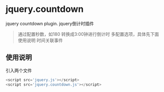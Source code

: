 jquery.countdown
================

jquery countdown plugin. jquery倒计时插件
>	通过配置秒数，如180 转换成3:00钟进行倒计时
>	多配置选项，具体先下面使用说明
>	时间关联事件


使用说明
---------------
引入两个文件
```javascript
<script src='jquery.js'></script>
<script src='jquery.countdown.js'></script>
```